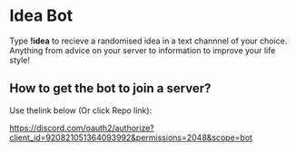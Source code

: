 # Idea Bot
Type **!idea** to recieve a randomised idea in a text channnel of your choice. Anything from advice on your server to information to improve your life style!

## How to get the bot to join a server?

Use thelink below (Or click Repo link):

https://discord.com/oauth2/authorize?client_id=920821051364093992&permissions=2048&scope=bot